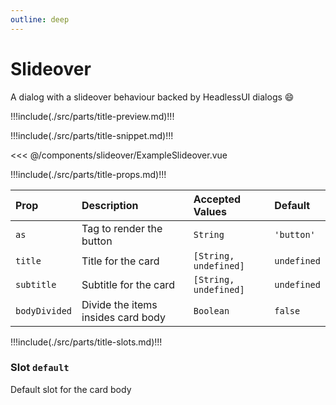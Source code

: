 ```yaml
---
outline: deep
---
```


# Slideover

A dialog with a slideover behaviour backed by HeadlessUI dialogs :smile:

!!!include(./src/parts/title-preview.md)!!!

<script setup>
    import ExampleSlideover from './ExampleSlideover.vue';
</script>

<ExampleSlideover />

!!!include(./src/parts/title-snippet.md)!!!

<<< @/components/slideover/ExampleSlideover.vue

!!!include(./src/parts/title-props.md)!!!

| Prop          | Description                        | Accepted Values       | Default     |
|:--------------|:-----------------------------------|:----------------------|:------------|
| `as`          | Tag to render the button           | `String`              | `'button'`  |
| `title`       | Title for the card                 | `[String, undefined]` | `undefined` |
| `subtitle`    | Subtitle for the card              | `[String, undefined]` | `undefined` |
| `bodyDivided` | Divide the items insides card body | `Boolean`             | `false`     |


!!!include(./src/parts/title-slots.md)!!!

### Slot `default`

Default slot for the card body








